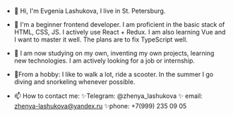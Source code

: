- 👋 Hi, I'm Evgenia Lashukova, I live in St. Petersburg.
- 👀 I'm a beginner frontend developer. I am proficient in the basic stack of HTML, CSS, JS. I actively use React + Redux. I am also learning Vue and I want to master it well.
The plans are to fix TypeScript well.
- 🌱 I am now studying on my own, inventing my own projects, learning new technologies. I am actively looking for a job or internship.
- 💞️From a hobby: I like to walk a lot, ride a scooter. In the summer I go diving and snorkeling whenever possible.

- 📫 How to contact me: 
    ✨Telegram: @zhenya_lashukova
    ✨ email: zhenya-lashukova@yandex.ru
    ✨phone: +7(999) 235 09 05
